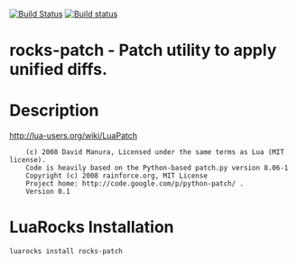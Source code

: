 [![Build Status](https://travis-ci.com/Deepak123bharat/rocks-patch.svg?branch=master)](https://travis-ci.com/github/Deepak123bharat/rocks-patch)
[![Build status](https://ci.appveyor.com/api/projects/status/mk3tddiub5vltlb1/branch/master?svg=true)](https://ci.appveyor.com/project/Deepak123bharat/rocks-patch/branch/master)

# rocks-patch - Patch utility to apply unified diffs.
# Description

http://lua-users.org/wiki/LuaPatch
		
		(c) 2008 David Manura, Licensed under the same terms as Lua (MIT license).
 		Code is heavily based on the Python-based patch.py version 8.06-1
   		Copyright (c) 2008 rainforce.org, MIT License
  		Project home: http://code.google.com/p/python-patch/ .
   		Version 0.1

# LuaRocks Installation

```
luarocks install rocks-patch
```

